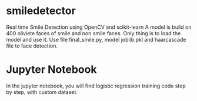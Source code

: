 # smiledetector
Real time Smile Detection using OpenCV and scikit-learn
A model is build on 400 oliviete faces of smile and non smile faces.
Only thing is to load the model and use it.
Use file final_smile.py, model joblib.pkl and haarcascade file to face detection.

# Jupyter Notebook
In the jupyter notebook, you will find logistic regression training code step by step, with custom dataset. 
